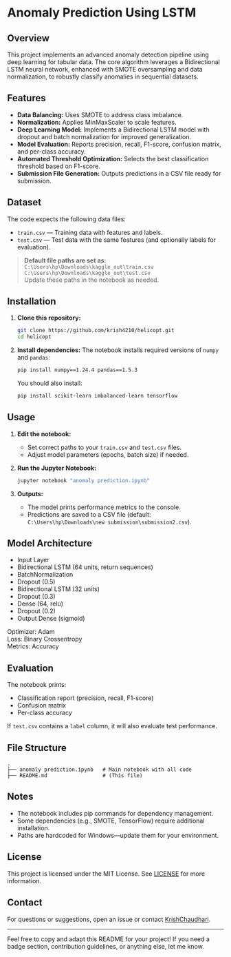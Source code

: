 # Anomaly Prediction Using LSTM

## Overview

This project implements an advanced anomaly detection pipeline using deep learning for tabular data. The core algorithm leverages a Bidirectional LSTM neural network, enhanced with SMOTE oversampling and data normalization, to robustly classify anomalies in sequential datasets.

## Features

- **Data Balancing:** Uses SMOTE to address class imbalance.
- **Normalization:** Applies MinMaxScaler to scale features.
- **Deep Learning Model:** Implements a Bidirectional LSTM model with dropout and batch normalization for improved generalization.
- **Model Evaluation:** Reports precision, recall, F1-score, confusion matrix, and per-class accuracy.
- **Automated Threshold Optimization:** Selects the best classification threshold based on F1-score.
- **Submission File Generation:** Outputs predictions in a CSV file ready for submission.

## Dataset

The code expects the following data files:
- `train.csv` — Training data with features and labels.
- `test.csv` — Test data with the same features (and optionally labels for evaluation).

> **Default file paths are set as:**  
> `C:\Users\hp\Downloads\kaggle_out\train.csv`  
> `C:\Users\hp\Downloads\kaggle_out\test.csv`  
> Update these paths in the notebook as needed.

## Installation

1. **Clone this repository:**
   ```bash
   git clone https://github.com/krish4210/helicopt.git
   cd helicopt
   ```

2. **Install dependencies:**
   The notebook installs required versions of `numpy` and `pandas`:
   ```bash
   pip install numpy==1.24.4 pandas==1.5.3
   ```
   You should also install:
   ```bash
   pip install scikit-learn imbalanced-learn tensorflow
   ```

## Usage

1. **Edit the notebook:**
   - Set correct paths to your `train.csv` and `test.csv` files.
   - Adjust model parameters (epochs, batch size) if needed.

2. **Run the Jupyter Notebook:**
   ```bash
   jupyter notebook "anomaly prediction.ipynb"
   ```

3. **Outputs:**
   - The model prints performance metrics to the console.
   - Predictions are saved to a CSV file (default:  
     `C:\Users\hp\Downloads\new submission\submission2.csv`).

## Model Architecture

- Input Layer
- Bidirectional LSTM (64 units, return sequences)
- BatchNormalization
- Dropout (0.5)
- Bidirectional LSTM (32 units)
- Dropout (0.3)
- Dense (64, relu)
- Dropout (0.2)
- Output Dense (sigmoid)

Optimizer: Adam  
Loss: Binary Crossentropy  
Metrics: Accuracy

## Evaluation

The notebook prints:
- Classification report (precision, recall, F1-score)
- Confusion matrix
- Per-class accuracy

If `test.csv` contains a `label` column, it will also evaluate test performance.

## File Structure

```
.
├── anomaly prediction.ipynb   # Main notebook with all code
├── README.md                  # (This file)
```

## Notes

- The notebook includes pip commands for dependency management.
- Some dependencies (e.g., SMOTE, TensorFlow) require additional installation.
- Paths are hardcoded for Windows—update them for your environment.

## License

This project is licensed under the MIT License. See [LICENSE](LICENSE) for more information.

## Contact

For questions or suggestions, open an issue or contact [KrishChaudhari](https://github.com/KrishChaudhari).

---

Feel free to copy and adapt this README for your project! If you need a badge section, contribution guidelines, or anything else, let me know.